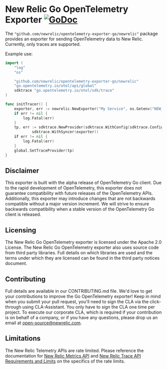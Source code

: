 # New Relic Go OpenTelemetry Exporter [![GoDoc](https://godoc.org/github.com/newrelic/opentelemetry-exporter-go/newrelic?status.svg)](https://godoc.org/github.com/newrelic/opentelemetry-exporter-go/newrelic)

The `"github.com/newrelic/opentelemetry-exporter-go/newrelic"` package
provides an exporter for sending OpenTelemetry data to New Relic.  Currently,
only traces are supported.

Example use:

```go
import (
	"log"
	"os"

	"github.com/newrelic/opentelemetry-exporter-go/newrelic"
	"go.opentelemetry.io/otel/api/global"
	sdktrace "go.opentelemetry.io/otel/sdk/trace"
)

func initTracer() {
	exporter, err := newrelic.NewExporter("My Service", os.Getenv("NEW_RELIC_API_KEY"))
	if err != nil {
		log.Fatal(err)
	}
	tp, err := sdktrace.NewProvider(sdktrace.WithConfig(sdktrace.Config{DefaultSampler: sdktrace.AlwaysSample()}),
	        sdktrace.WithSyncer(exporter))
	if err != nil {
		log.Fatal(err)
	}
	global.SetTraceProvider(tp)
}
```

## Disclaimer
This exporter is built with the alpha release of OpenTelemetry Go client. Due
to the rapid development of OpenTelemetry, this exporter does not guarantee
compatibility with future releases of the OpenTelemetry APIs.  Additionally,
this exporter may introduce changes that are not backwards compatible without a major
version increment.  We will strive to ensure backwards compatibility when a stable version
of the OpenTelemetry Go client is released.

## Licensing
The New Relic Go OpenTelemetry exporter is licensed under the Apache 2.0 License.
The New Relic Go OpenTelemetry exporter also uses source code from third party
libraries. Full details on which libraries are used and the terms under which
they are licensed can be found in the third party notices document.


## Contributing
Full details are available in our CONTRIBUTING.md file. We'd love to get your
contributions to improve the Go OpenTelemetry exporter! Keep in mind when you
submit your pull request, you'll need to sign the CLA via the click-through
using CLA-Assistant. You only have to sign the CLA one time per project. To
execute our corporate CLA, which is required if your contribution is on
behalf of a company, or if you have any questions, please drop us an email at
open-source@newrelic.com.


## Limitations
The New Relic Telemetry APIs are rate limited. Please reference the
documentation for [New Relic Metrics
API](https://docs.newrelic.com/docs/introduction-new-relic-metric-api) and [New
Relic Trace API Requirements and
Limits](https://docs.newrelic.com/docs/apm/distributed-tracing/trace-api/trace-api-general-requirements-limits)
on the specifics of the rate limits.
